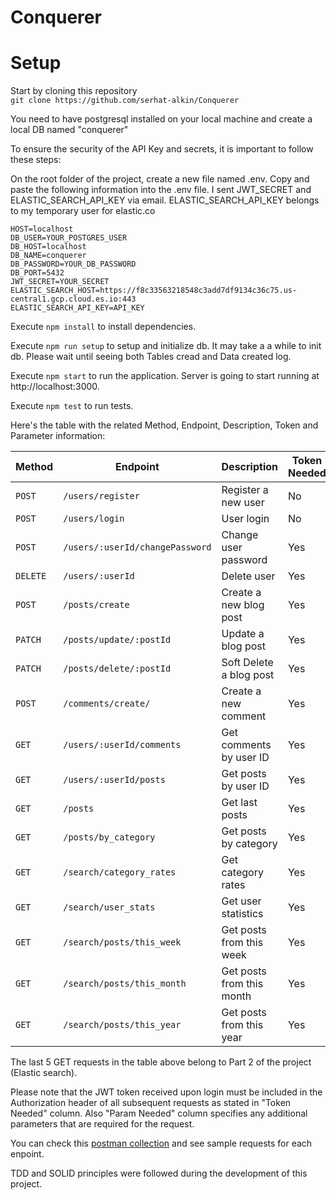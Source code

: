 # Conquerer


# Setup

Start by cloning this repository<br />
`git clone https://github.com/serhat-alkin/Conquerer` <br />

You need to have postgresql installed on your local machine and create a local DB named "conquerer"

To ensure the security of the API Key and secrets, it is important to follow these steps:

On the root folder of the project, create a new file named .env.
Copy and paste the following information into the .env file. I sent JWT_SECRET and ELASTIC_SEARCH_API_KEY via email. ELASTIC_SEARCH_API_KEY belongs to my temporary user for elastic.co  <br />
```
HOST=localhost
DB_USER=YOUR_POSTGRES_USER
DB_HOST=localhost
DB_NAME=conquerer
DB_PASSWORD=YOUR_DB_PASSWORD
DB_PORT=5432
JWT_SECRET=YOUR_SECRET
ELASTIC_SEARCH_HOST=https://f8c33563218548c3add7df9134c36c75.us-central1.gcp.cloud.es.io:443
ELASTIC_SEARCH_API_KEY=API_KEY
```

Execute `npm install` to install dependencies. <br />

Execute `npm run setup`  to setup and initialize db. It may take a a while to init db. Please wait until seeing both Tables cread and Data created log. <br />

Execute `npm start` to run the application. Server is going to start running at http://localhost:3000. <br />

Execute `npm test` to run tests. <br />

Here's the table with the related Method, Endpoint, Description, Token and Parameter information:

| Method   | Endpoint                            | Description                           | Token Needed | Param Needed        |
| -------- | ----------------------------------- | ------------------------------------- | ------------ | ------------------- |
| `POST`   | `/users/register`                   | Register a new user                    | No           | No                  |
| `POST`   | `/users/login`                      | User login                            | No           | No                  |
| `POST`   | `/users/:userId/changePassword`     | Change user password                  | Yes          | `userId`            |
| `DELETE` | `/users/:userId`                    | Delete user                           | Yes          | `userId`            |
| `POST`   | `/posts/create`                     | Create a new blog post                 | Yes          | No                  |
| `PATCH`  | `/posts/update/:postId`             | Update a blog post                     | Yes          | `postId`            |
| `PATCH`  | `/posts/delete/:postId`             | Soft Delete a blog post                | Yes          | `postId`            |
| `POST`   | `/comments/create/`                 | Create a new comment                   | Yes          | No                  |
| `GET`    | `/users/:userId/comments`           | Get comments by user ID                | Yes          | `userId`            |
| `GET`    | `/users/:userId/posts`              | Get posts by user ID                   | Yes          | `userId`            |
| `GET`    | `/posts`                            | Get last posts                         | Yes          | No                  |
| `GET`    | `/posts/by_category`                | Get posts by category                  | Yes          | No                  |
| `GET`    | `/search/category_rates`            | Get category rates                     | Yes          | No                  |
| `GET`    | `/search/user_stats`                | Get user statistics                    | Yes          | No                  |
| `GET`    | `/search/posts/this_week`           | Get posts from this week               | Yes          | No                  |
| `GET`    | `/search/posts/this_month`          | Get posts from this month              | Yes          | No                  |
| `GET`    | `/search/posts/this_year`           | Get posts from this year               | Yes          | No                  |


The last 5 GET requests in the table above belong to Part 2 of the project (Elastic search).

Please note that the JWT token received upon login must be included in the Authorization header of all subsequent requests as stated in "Token Needed" column. Also "Param Needed" column specifies any additional parameters that are required for the request. 


You can check this [postman collection](https://drive.google.com/file/d/15B8PFmctI3yRvspfHyRSQ6ZfYqpM3OcB/view?usp=sharing) and see sample requests for each enpoint.


TDD and SOLID principles were followed during the development of this project.
